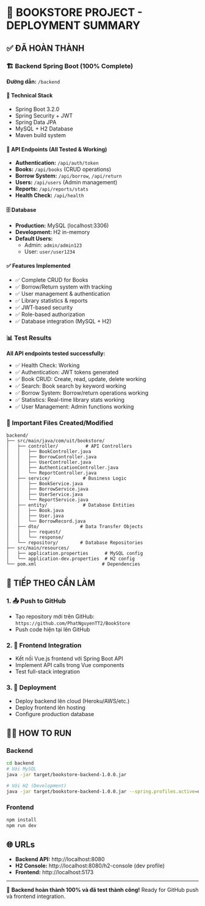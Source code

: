 # 🎯 BOOKSTORE PROJECT - DEPLOYMENT SUMMARY

## ✅ ĐÃ HOÀN THÀNH

### 🏗️ Backend Spring Boot (100% Complete)
**Đường dẫn:** `/backend`

#### 🔧 Technical Stack
- Spring Boot 3.2.0
- Spring Security + JWT
- Spring Data JPA
- MySQL + H2 Database
- Maven build system

#### 🚀 API Endpoints (All Tested & Working)
- **Authentication:** `/api/auth/token`
- **Books:** `/api/books` (CRUD operations)
- **Borrow System:** `/api/borrow`, `/api/return`
- **Users:** `/api/users` (Admin management)
- **Reports:** `/api/reports/stats`
- **Health Check:** `/api/health`

#### 🗄️ Database
- **Production:** MySQL (localhost:3306)
- **Development:** H2 in-memory
- **Default Users:**
  - Admin: `admin/admin123`
  - User: `user/user1234`

#### ✅ Features Implemented
- ✅ Complete CRUD for Books
- ✅ Borrow/Return system with tracking
- ✅ User management & authentication
- ✅ Library statistics & reports
- ✅ JWT-based security
- ✅ Role-based authorization
- ✅ Database integration (MySQL + H2)

### 📊 Test Results
**All API endpoints tested successfully:**
- ✅ Health Check: Working
- ✅ Authentication: JWT tokens generated
- ✅ Book CRUD: Create, read, update, delete working
- ✅ Search: Book search by keyword working
- ✅ Borrow System: Borrow/return operations working
- ✅ Statistics: Real-time library stats working
- ✅ User Management: Admin functions working

### 📁 Important Files Created/Modified
```
backend/
├── src/main/java/com/uit/bookstore/
│   ├── controller/          # API Controllers
│   │   ├── BookController.java
│   │   ├── BorrowController.java
│   │   ├── UserController.java
│   │   ├── AuthenticationController.java
│   │   └── ReportController.java
│   ├── service/            # Business Logic
│   │   ├── BookService.java
│   │   ├── BorrowService.java
│   │   ├── UserService.java
│   │   └── ReportService.java
│   ├── entity/             # Database Entities
│   │   ├── Book.java
│   │   ├── User.java
│   │   └── BorrowRecord.java
│   ├── dto/               # Data Transfer Objects
│   │   ├── request/
│   │   └── response/
│   └── repository/        # Database Repositories
├── src/main/resources/
│   ├── application.properties      # MySQL config
│   └── application-dev.properties  # H2 config
└── pom.xml                        # Dependencies
```

## 🔄 TIẾP THEO CẦN LÀM

### 1. 📤 Push to GitHub
- Tạo repository mới trên GitHub: `https://github.com/PhatNguyenTT2/BookStore`
- Push code hiện tại lên GitHub

### 2. 🎨 Frontend Integration
- Kết nối Vue.js frontend với Spring Boot API
- Implement API calls trong Vue components
- Test full-stack integration

### 3. 🚀 Deployment
- Deploy backend lên cloud (Heroku/AWS/etc.)
- Deploy frontend lên hosting
- Configure production database

## 🏃‍♂️ HOW TO RUN

### Backend
```bash
cd backend
# Với MySQL
java -jar target/bookstore-backend-1.0.0.jar

# Với H2 (Development)
java -jar target/bookstore-backend-1.0.0.jar --spring.profiles.active=dev
```

### Frontend
```bash
npm install
npm run dev
```

## 🌐 URLs
- **Backend API:** http://localhost:8080
- **H2 Console:** http://localhost:8080/h2-console (dev profile)
- **Frontend:** http://localhost:5173

---

🎉 **Backend hoàn thành 100% và đã test thành công!** 
Ready for GitHub push và frontend integration.
